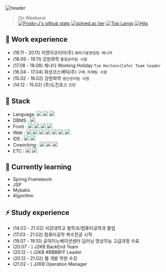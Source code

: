 ![header](https://capsule-render.vercel.app/api?type=wave&color=FFAA28&height=300&section=header&text=JaeWook%20Jang&fontSize=90)

> On Weekend  
[![Frodo-J's github stats](https://github-readme-stats.vercel.app/api?username=Frodo-J&show_icons=true&theme=gruvbox)](https://github.com/Frodo-J)
[![solved.ac tier](http://mazassumnida.wtf/api/generate_badge?boj=frodo_j)](https://solved.ac/frodo_j)
[![Top Langs](https://github-readme-stats.vercel.app/api/top-langs/?username=Frodo-J&layout=compact)](https://github.com/Frodo-J)
[![Hits](https://hits.seeyoufarm.com/api/count/incr/badge.svg?url=https%3A%2F%2Fgithub.com%2FFrod-J&count_bg=%23FFF49F&title_bg=%23FFD42C&icon=&icon_color=%23E7E7E7&title=VISIT&edge_flat=false)](https://hits.seeyoufarm.com)


## 🔭 Work experience
- (19.11 - 20.11) 지앤지코리아(주) `해외기술영업팀 매니저`
- (18.09 - 19.11) 강원화학 `품질관리팀 사원`
- (17.08 - 18.08) 캐나다 Working Holiday `Tim Hortons(Cafe) Team leader`
- (16.04 - 17.04) 화성코스메틱(주) `구매.자재팀 사원`
- (15.02 - 16.02) 강원화학 `생산관리팀 사원`
- (14.12 - 15.02) (주)도진포스 `인턴`

## 🛒 Stack
- Language: <img src="https://img.shields.io/badge/C-A8B9CC?style=flat-square&logo=C&logoColor=white"/></a> <img src="https://img.shields.io/badge/C++-00599C?style=flat-square&logo=C%2B%2B&logoColor=white"/></a> <img src="https://img.shields.io/badge/Java-007396?style=flat-square&logo=Java&logoColor=white"/></a>
- DBMS : <img src="https://img.shields.io/badge/Oracle-F80000?style=flat-square&logo=Oracle&logoColor=white"/></a>
- Front : <img src="https://img.shields.io/badge/HTML5-E34F26?style=flat-square&logo=HTML5&logoColor=white"/></a> <img src="https://img.shields.io/badge/CSS3-1572B6?style=flat-square&logo=CSS3&logoColor=white"/></a> <img src="https://img.shields.io/badge/JavaScript-F7DF1E?style=flat-square&logo=JavaScript&logoColor=white"/></a> <img src="https://img.shields.io/badge/jQuery-0769AD?style=flat-square&logo=jQuery&logoColor=white"/></a>
- Web :  <img src="https://img.shields.io/badge/CSS3-1572B6?style=flat-square&logo=CSS3&logoColor=white"/></a>  <img src="https://img.shields.io/badge/MySql-4479A1?style=flat-square&logo=MySql&logoColor=white"/></a> <img src="https://img.shields.io/badge/JSP-73398D?style=flat-square&logo=&logoColor=white"/></a> <img src="https://img.shields.io/badge/PHP-777BB4?style=flat-square&logo=PHP&logoColor=white"/></a> <img src="https://img.shields.io/badge/Apache Tomcat-F8DC75?style=flat-square&logo=Apache Tomcat&logoColor=white"/></a> <img src="https://img.shields.io/badge/JSON-000000?style=flat-square&logo=JSON&logoColor=white"/></a> <img src="https://img.shields.io/badge/Mybatis-FFFC00?style=flat-square&logo=Mybatis&logoColor=white"/></a> 
- IDE : <img src="https://img.shields.io/badge/Eclipse IDE-2C2255?style=flat-square&logo=Eclipse IDE&logoColor=white"/></a> <img src="https://img.shields.io/badge/Visual Studio-5C2D91?style=flat-square&logo=Visual Studio&logoColor=white"/></a> 
- Coworking : <img src="https://img.shields.io/badge/Slack-4A154B?style=flat-square&logo=Slack&logoColor=white"/></a> <img src="https://img.shields.io/badge/GitHub-181717?style=flat-square&logo=GitHub&logoColor=white"/></a> <img src="https://img.shields.io/badge/Git-F05032?style=flat-square&logo=Git&logoColor=white"/></a> 
- ETC : <img src="https://img.shields.io/badge/Notion-000000?style=flat-square&logo=Notion&logoColor=white"/></a> <img src="https://img.shields.io/badge/Trello-0052CC?style=flat-square&logo=Trello&logoColor=white"/></a>

## 🌱 Currently learning
- Spring Framework
- JSP
- Mybatis
- Algorithm
## ⚡ Study experience
- (14.03 - 21.02) 서강대학교 철학과/컴퓨터공학과 졸업
- (17.03 - 21.02) 컴퓨터공학 복수전공 시작
- (19.07 - 19.10) 공덕이노베이션센터 딥러닝 영상지능 고급과정 수료
- (20.07 - ) J2KB BackEnd Team
- (20.12 - ) J2KB #BBBBFF Leader
- (20.12 - 21.02) 웹 개발 학원 수강
- (21.02 - ) J2KB Operation Manager
